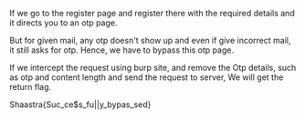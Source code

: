 If we go to the register page and register there with the required details and it directs you to an otp page.

But for given mail, any otp doesn't show up and even if give incorrect mail, it still asks for otp. Hence, we have to bypass this otp page. 

If we intercept the request using burp site, and remove the Otp details, such as otp and content length and send the request to server, We will get the return flag.

Shaastra{Suc_ce$s_fu||y_bypas_sed}
